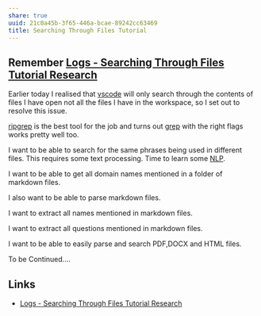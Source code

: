 ```yaml
---
share: true
uuid: 21c0a45b-3f65-446a-bcae-89242cc63469
title: Searching Through Files Tutorial
---
```

## Remember [Logs - Searching Through Files Tutorial Research](/1fa45ca3-dc17-45e7-b4ce-d21c4ed08844)

Earlier today I realised that [vscode](/c5c6a1cd-41da-4b61-9292-0907087ef1ae) will only search through the contents of files I have open not all the files I have in the workspace, so I set out to resolve this issue.

[ripgrep](/ebb1ef96-28c0-4d20-a381-1e904cdcfb0e) is the best tool for the job and turns out [grep](/undefined) with the right flags works pretty well too. 

I want to be able to search for the same phrases being used in different files. This requires some text processing. Time to learn some [NLP](https://www.nlpdemystified.org/course/introduction).

I want to be able to get all domain names mentioned in a folder of markdown files.

I also want to be able to parse markdown files.

I want to extract all names mentioned in markdown files.

I want to extract all questions mentioned in markdown files.

I want to be able to easily parse and search PDF,DOCX and HTML files.

To be Continued....

## Links
* [Logs - Searching Through Files Tutorial Research](/1fa45ca3-dc17-45e7-b4ce-d21c4ed08844)